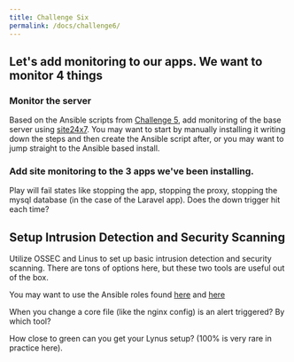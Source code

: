 ```yaml
---
title: Challenge Six
permalink: /docs/challenge6/
---
```


## Let's add monitoring to our apps.  We want to monitor 4 things


### Monitor the server
  Based on the Ansible scripts from [Challenge 5]({{site.baseurl}}/docs/challenge5), add monitoring of the base server using [site24x7](https://site24x7.com). You may want to start by manually installing it writing down the steps and then create the Ansible script after, or you may want to jump straight to the Ansible based install.
  
### Add site monitoring to the 3 apps we've been installing.

  Play will fail states like stopping the app, stopping the proxy, stopping the mysql database (in the case of the Laravel app).  Does the down trigger hit each time?
  
## Setup Intrusion Detection and Security Scanning

Utilize OSSEC and Linus to set up basic intrusion detection and security scanning.  There are tons of options here, but these two tools are useful out of the box.

You may want to use the Ansible roles found [here](https://galaxy.ansible.com/dj-wasabi/ossec-server) and [here](https://galaxy.ansible.com/tommarshall/lynis)

When you change a core file (like the nginx config) is an alert triggered? By which tool?

How close to green can you get your Lynus setup? (100% is very rare in practice here).


